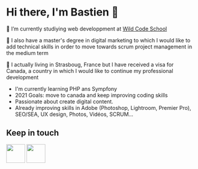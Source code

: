 <h1>Hi there, I'm Bastien 👋</h1>

<p>🔭 I’m currently studiying web developpment at <a href="https://www.wildcodeschool.com/fr-FR">Wild Code School</a></p>
<p>🏫 I also have a master's degree in digital marketing to which I would like to add technical skills in order to move towards scrum project management in the medium term</p>
<p>📍 I actually living in Strasboug, France but I have received a visa for Canada, a country in which I would like to continue my professional development</p>

<ul>
  <li>I'm currently learning PHP ans Sympfony</li>  
  <li>2021 Goals: move to canada and keep improving coding skills</li>
  <li>Passionate about create digital content.</li>
  <li>Already improving skills in Adobe (Photoshop, Lightroom, Premier Pro), SEO/SEA, UX design, Photos, Vidéos, SCRUM... </li>
  
  
</ul>

<h2> Keep in touch </h2>
<a href="https://twitter.com/bastienbux"><img src="https://www.flaticon.com/svg/vstatic/svg/733/733579.svg?token=exp=1619083343~hmac=0f555814057e6e4b74bb6aad8fe7ae06" width="50" height="50"></a>
<a href="https://www.linkedin.com/in/bastien-bonnamant/"><img src="https://www.flaticon.com/svg/vstatic/svg/174/174857.svg?token=exp=1619083734~hmac=46f36ae525c4a5c7cc155b7645a53637" width="50" height="50"></a>
